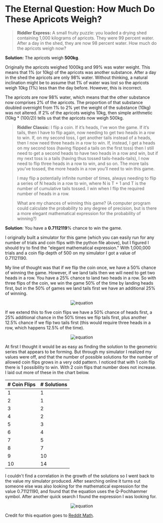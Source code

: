 # The Eternal Question: How Much Do These Apricots Weigh?

>**Riddler Express:** A small fruity puzzle: you loaded a drying shed containing 1,000 kilograms of apricots. They were 99 percent water. After a day in the shed, they are now 98 percent water. How much do the apricots weigh now?

**Solution:** The apricots weigh **500kg**.

Originally the apricots weighed 1000kg and 99% was water weight. This means that 1% (or 10kg) of the apricots was another substance. After a day in the shed the apricots are only 98% water. Without thinking, a natural inclination might be to assume that 1% of water was lost so the apricots weigh 10kg (1%) less than the day before. However, this is incorrect. 

The apricots are now 98% water, which means that the other substance now comprises 2% of the apricots. The proportion of that substance doubled overnight from 1% to 2% yet the weight of the substance (10kg) was not altered. If 2% of the apricots weighs 10kg, then simple arithmetic (10kg * (100/2)) tells us that the apricots now weigh 500kg.

>**Riddler Classic:** I flip a coin. If it’s heads, I’ve won the game. If it’s tails, then I have to flip again, now needing to get two heads in a row to win. If, on my second toss, I get another tails instead of a heads, then I now need three heads in a row to win. If, instead, I get a heads on my second toss (having flipped a tails on the first toss) then I still need to get a second heads to have two heads in a row and win, but if my next toss is a tails (having thus tossed tails-heads-tails), I now need to flip three heads in a row to win, and so on. The more tails you’ve tossed, the more heads in a row you’ll need to win this game.
>
>I may flip a potentially infinite number of times, always needing to flip a series of N heads in a row to win, where N is T + 1 and T is the number of cumulative tails tossed. I win when I flip the required number of heads in a row.
>
>What are my chances of winning this game? (A computer program could calculate the probability to any degree of precision, but is there a more elegant mathematical expression for the probability of winning?)

**Solution**: You have a **0.7112119**% chance to win the game.

I originally built a simulator for this game (which you can easily run for any number of trials and coin flips with the python file above), but I figured I should try to find the "elegant mathematical expression." With 1,000,000 trials and a coin flip depth of 500 on my simulator I got a value of 0.71121190.

My line of thought was that if we flip the coin once, we have a 50% chance of winning the game. However, if we land tails then we will need to get two heads in a row. You have a 25% chance to land two heads in a row. So with three flips of the coin, we win the game 50% of the time by landing heads first, but in the 50% of games we land tails first we have an additional 25% of winning.

<p align="center">
  <img src="http://latex.codecogs.com/gif.latex?0.5%20&plus;%20%280.5%5Ccdot0.25%29%20%3D%200.625" alt="equation"/>
</p>

If we extend this to five coin flips we have a 50% chance of heads first, a 25% additional chance in the 50% times we flip tails first, plus another 12.5% chance if we flip two tails first (this would require three heads in a row, which happens 12.5% of the time).

<p align="center">
  <img src="http://latex.codecogs.com/gif.latex?0.5%20&plus;%20%280.5%5Ccdot%200.25%29%20&plus;%20%280.5%5Ccdot%200.5%5Ccdot%200.125%29%20%3D%200.65625" alt="equation"/>
</p>

At first I thought it would be as easy as finding the solution to the geometric series that appears to be forming. But through my simulator I realized my values were off, and that the number of possible solutions for the number of allowed coin flips grows in a very odd pattern. I noticed that with 1 coin flip there is 1 possibility to win. With 2 coin flips that number does not increase. I laid out more of these in the chart below.

| # Coin Flips | # Solutions|
-------------|---------------
1 | 1
2 | 1
3 | 2
4 | 2
5 | 3
6 | 4
7 | 5
8 | 7
9 | 10
10 | 14

I couldn't find a correlation in the growth of the solutions so I went back to the value my simulator produced. After searching online it turns out someone else was also looking for the mathematical expression for the value 0.71121190, and found that the equation uses the Q-Pochhammer symbol. After another quick search I found the expression I was looking for.

<p align="center">
  <img src="http://latex.codecogs.com/gif.latex?1%20-%20Q%5B%5Cfrac%7B1%7D%7B2%7D%5D%3D0.7112119" alt="equation"/>
</p>

Credit for this equation goes to [Reddit Math](https://www.reddit.com/r/math/comments/172jjw/how_can_one_determine_the_limit_of_the/).

